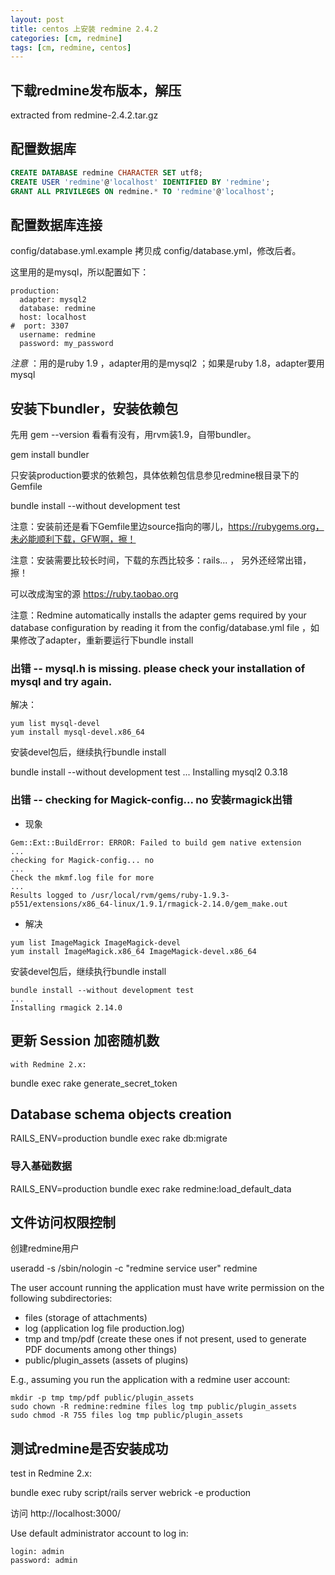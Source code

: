 ```yaml
---
layout: post
title: centos 上安装 redmine 2.4.2
categories: [cm, redmine]
tags: [cm, redmine, centos]
---
```


## 下载redmine发布版本，解压

extracted from redmine-2.4.2.tar.gz


## 配置数据库

```sql
CREATE DATABASE redmine CHARACTER SET utf8;
CREATE USER 'redmine'@'localhost' IDENTIFIED BY 'redmine';
GRANT ALL PRIVILEGES ON redmine.* TO 'redmine'@'localhost';
```


## 配置数据库连接

config/database.yml.example 拷贝成 config/database.yml，修改后者。

这里用的是mysql，所以配置如下：

```
production:
  adapter: mysql2
  database: redmine
  host: localhost
#  port: 3307
  username: redmine
  password: my_password
```

*注意* ：用的是ruby 1.9 ，adapter用的是mysql2 ；如果是ruby 1.8，adapter要用mysql




## 安装下bundler，安装依赖包

先用 gem --version 看看有没有，用rvm装1.9，自带bundler。

gem install bundler

只安装production要求的依赖包，具体依赖包信息参见redmine根目录下的Gemfile

bundle install --without development test

注意：安装前还是看下Gemfile里边source指向的哪儿，https://rubygems.org，未必能顺利下载，GFW啊，擦！

注意：安装需要比较长时间，下载的东西比较多：rails...   ， 另外还经常出错， 擦！

可以改成淘宝的源 https://ruby.taobao.org

注意：Redmine automatically installs the adapter gems required by your database configuration by reading it from the config/database.yml file ，如果修改了adapter，重新要运行下bundle install


### 出错 -- mysql.h is missing.  please check your installation of mysql and try again.

解决：

```
yum list mysql-devel
yum install mysql-devel.x86_64
```

安装devel包后，继续执行bundle install

bundle install --without development test
...
Installing mysql2 0.3.18


### 出错 -- checking for Magick-config... no   安装rmagick出错

* 现象

```
Gem::Ext::BuildError: ERROR: Failed to build gem native extension
...
checking for Magick-config... no
...
Check the mkmf.log file for more
...
Results logged to /usr/local/rvm/gems/ruby-1.9.3-p551/extensions/x86_64-linux/1.9.1/rmagick-2.14.0/gem_make.out
```

* 解决

```
yum list ImageMagick ImageMagick-devel
yum install ImageMagick.x86_64 ImageMagick-devel.x86_64
```

安装devel包后，继续执行bundle install

```
bundle install --without development test
...
Installing rmagick 2.14.0
```


## 更新 Session 加密随机数

    with Redmine 2.x:

bundle exec rake generate_secret_token



## Database schema objects creation

RAILS_ENV=production bundle exec rake db:migrate

### 导入基础数据

RAILS_ENV=production bundle exec rake redmine:load_default_data



## 文件访问权限控制

创建redmine用户

useradd -s /sbin/nologin -c "redmine service user" redmine

The user account running the application must have write permission on the following subdirectories:

* files (storage of attachments)
* log (application log file production.log)
* tmp and tmp/pdf (create these ones if not present, used to generate PDF documents among other things)
* public/plugin_assets (assets of plugins)

E.g., assuming you run the application with a redmine user account:

```
mkdir -p tmp tmp/pdf public/plugin_assets
sudo chown -R redmine:redmine files log tmp public/plugin_assets
sudo chmod -R 755 files log tmp public/plugin_assets
```


## 测试redmine是否安装成功

test in Redmine 2.x:

bundle exec ruby script/rails server webrick -e production

 访问 http://localhost:3000/
 
Use default administrator account to log in:

    login: admin
    password: admin




